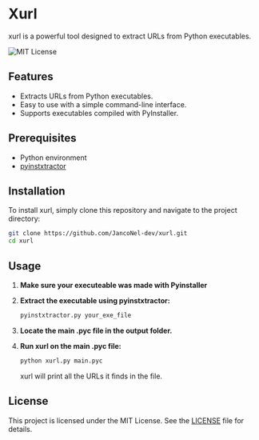 # Xurl

xurl is a powerful tool designed to extract URLs from Python executables.

![MIT License](https://img.shields.io/badge/License-MIT-blue.svg)

## Features

- Extracts URLs from Python executables.
- Easy to use with a simple command-line interface.
- Supports executables compiled with PyInstaller.

## Prerequisites

- Python environment
- [pyinstxtractor](https://github.com/extremecoders-re/pyinstxtractor)

## Installation

To install xurl, simply clone this repository and navigate to the project directory:

```bash
git clone https://github.com/JancoNel-dev/xurl.git
cd xurl
```

## Usage

1. **Make sure your executeable was made with Pyinstaller**

2. **Extract the executable using pyinstxtractor:**

    ```bash
    pyinstxtractor.py your_exe_file
    ```

3. **Locate the main .pyc file in the output folder.**

4. **Run xurl on the main .pyc file:**

    ```bash
    python xurl.py main.pyc
    ```

    xurl will print all the URLs it finds in the file.

## License

This project is licensed under the MIT License. See the [LICENSE](LICENSE) file for details.
